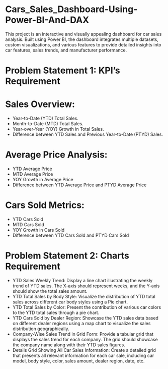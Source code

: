 # Cars_Sales_Dashboard-Using-Power-BI-And-DAX
This project is an interactive and visually appealing dashboard for car sales analysis. Built using Power BI, the dashboard integrates multiple datasets, custom visualizations, and various features to provide detailed insights into car features, sales trends, and manufacturer performance.

# Problem Statement 1: KPI’s Requirement
# Sales Overview:
* Year-to-Date (YTD) Total Sales.
* Month-to-Date (MTD) Total Sales.
* Year-over-Year (YOY) Growth in Total Sales.
* Difference between YTD Sales and Previous Year-to-Date (PTYD) Sales.

# Average Price Analysis:
* YTD Average Price
* MTD Average Price
* YOY Growth in Average Price
* Difference between YTD Average Price and PTYD Average Price

# Cars Sold Metrics:
* YTD Cars Sold
* MTD Cars Sold
* YOY Growth in Cars Sold
* Difference between YTD Cars Sold and PTYD Cars Sold

# Problem Statement 2: Charts Requirement
* YTD Sales Weekly Trend: Display a line chart illustrating the weekly trend of YTD sales. The X-axis should represent weeks, and the Y-axis should show the total sales amount.
* YTD Total Sales by Body Style: Visualize the distribution of YTD total sales across different car body styles using a Pie chart.
* YTD Total Sales by Color: Present the contribution of various car colors to the YTD total sales through a pie chart.
* YTD Cars Sold by Dealer Region: Showcase the YTD sales data based on different dealer regions using a map chart to visualize the sales distribution geographically.
* Company-Wise Sales Trend in Grid Form: Provide a tabular grid that displays the sales trend for each company. The grid should showcase the company name along with their YTD sales figures.
* Details Grid Showing All Car Sales Information: Create a detailed grid that presents all relevant information for each car sale, including car model, body style, color, sales amount, dealer region, date, etc.

